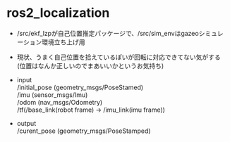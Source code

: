 # ros2_localization

- /src/ekf_lzpが自己位置推定パッケージで、/src/sim_envはgazeoシミュレーション環境立ち上げ用

- 現状、うまく自己位置を拾えているぽいが回転に対応できてない気がする(位置はなんか正しいのでまあいいかというお気持ち)

- input  
/initial_pose (geometry_msgs/PoseStamed)  
/imu (sensor_msgs/Imu)  
/odom (nav_msgs/Odometry)  
/tf(/base_link(robot frame) → /imu_link(imu frame))  
- output  
/curent_pose (geometry_msgs/PoseStamped)  


